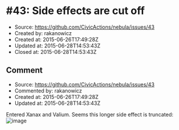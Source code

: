 # #43: Side effects are cut off

* Source: https://github.com/CivicActions/nebula/issues/43
* Created by: rakanowicz
* Created at: 2015-06-26T17:49:28Z
* Updated at: 2015-06-28T14:53:43Z
* Closed at: 2015-06-28T14:53:43Z


## Comment

* Source: https://github.com/CivicActions/nebula/issues/43
* Commented by: rakanowicz
* Created at: 2015-06-26T17:49:28Z
* Updated at: 2015-06-28T14:53:43Z

Entered Xanax and Valium.
Seems this longer side effect is truncated: 
![image](https://cloud.githubusercontent.com/assets/12954654/8383746/27bec8ee-1c0a-11e5-959e-6b0e96065ef8.png)




